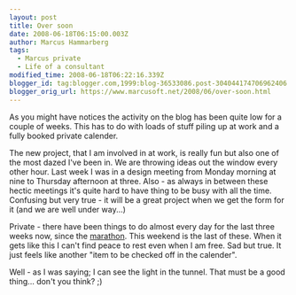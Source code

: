 ```yaml
---
layout: post
title: Over soon
date: 2008-06-18T06:15:00.003Z
author: Marcus Hammarberg
tags:
  - Marcus private
  - Life of a consultant
modified_time: 2008-06-18T06:22:16.339Z
blogger_id: tag:blogger.com,1999:blog-36533086.post-304044174706962406
blogger_orig_url: https://www.marcusoft.net/2008/06/over-soon.html
---
```


As
you might have notices the activity on the blog has been quite low for a
couple of weeks. This has to do with loads of stuff piling up at work
and a fully booked private calender.

The new project, that I am involved in at work, is really fun but also
one of the most dazed I've been in. We are throwing ideas out the window
every other hour. Last week I was in a design meeting from Monday
morning at nine to Thursday afternoon at three.
Also - as always in between these hectic meetings it's quite hard
to have thing to be busy with all the time. Confusing but very true - it
will be a great project when we get the form for it (and we are well
under way...)

Private - there have been things to do almost every day for the last
three weeks now, since the
[marathon](https://www.marcusoft.net/2008/05/commenting-stockholm-marathon.html).
This weekend is the last of these. When it gets like this I can't find
peace to rest even when I am free. Sad but true. It just feels like
another "item to be checked off in the calender".

Well - as I was saying; I can see the light in the tunnel. That must be
a good thing... don't you think? ;)
